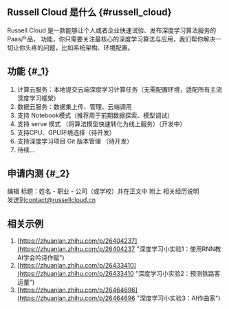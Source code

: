 ## Russell Cloud 是什么 {#russell_cloud}

Russell Cloud 是一款能够让个人或者企业快速试验、发布深度学习算法服务的Paas产品， 功能，你只需要关注最核心的深度学习算法与应用，我们帮你解决一切让你头疼的问题，比如系统架构、环境配置。

## 功能 {#_1}

1. 计算云服务：本地提交云端深度学习计算任务（无需配置环境，适配所有主流深度学习框架）
2. 数据云服务：数据集上传、管理、云端调用
3. 支持 Notebook模式（推荐用于前期数据探索、模型调试）
4. 支持 serve 模式 （将算法模型快速转化为线上服务）（开发中）
5. 支持CPU、GPU环境选择（待开发）
6. 支持深度学习项目 Git 版本管理 （待开发）
7. 待续…

## 申请内测 {#_2}

编辑 标题：姓名 - 职业 - 公司（或学校）并在正文中 附上 相关经历说明  
发送到[contact@russellcloud.cn‍](/contact@russellcloud.cn)

## 相关示例

1. [https://zhuanlan.zhihu.com/p/26404237](https://zhuanlan.zhihu.com/p/26404237 "深度学习小实验1：使用RNN教AI学会吟诗作赋")
2. [https://zhuanlan.zhihu.com/p/26433410](https://zhuanlan.zhihu.com/p/26433410 "深度学习小实验2：预测铁路客运量") 
3. [https://zhuanlan.zhihu.com/p/26464696](https://zhuanlan.zhihu.com/p/26464696 "深度学习小实验3：AI作曲家")



